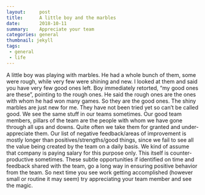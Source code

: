 ```yaml
---
layout:     post
title:      A little boy and the marbles
date:       2018-10-11
summary:    Appreciate your team
categories: general
thumbnail: jekyll
tags:
 - general
 - life
---
```

A little boy was playing with marbles. He had a whole bunch of them, some were rough, while very few were shining and new. I looked at them and said you have very few good ones left. Boy immediately retorted, “my good ones are these”, pointing to the rough ones. He said the rough ones are the ones with whom he had won many games. So they are the good ones. The shiny marbles are just new for me. They have not been tried yet so can’t be called good. We see the same stuff in our teams sometimes. Our good team members, pillars of the team are the people with whom we have gone through all ups and downs. Quite often we take them for granted and under-appreciate them. Our list of negative feedback/areas of improvement is mostly longer than positives/strengths/good things, since we fail to see all the value being created by the team on a daily basis. We kind of assume that company is paying salary for this purpose only. This itself is counter-productive sometimes. These subtle opportunities if identified on time and feedback shared with the team, go a long way in ensuring positive behavior from the team. So next time you see work getting accomplished (however small or routine it may seem) try appreciating your team member and see the magic.